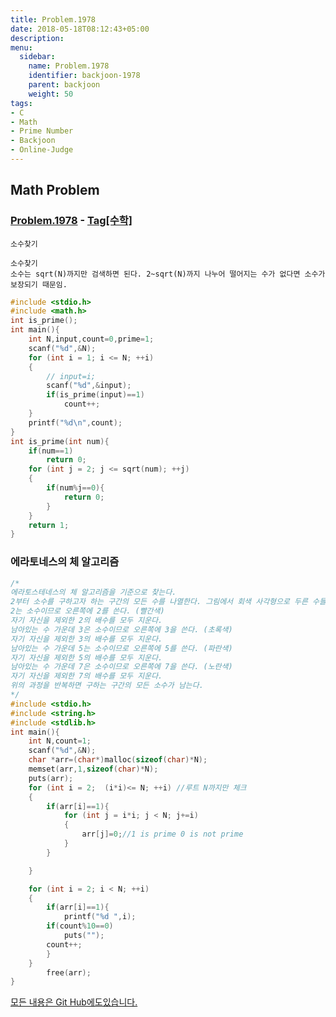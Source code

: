 ```yaml
---
title: Problem.1978
date: 2018-05-18T08:12:43+05:00
description:
menu:
  sidebar:
    name: Problem.1978
    identifier: backjoon-1978
    parent: backjoon
    weight: 50
tags:
- C
- Math
- Prime Number
- Backjoon
- Online-Judge
---
```


## Math Problem

### [Problem.1978](https://www.acmicpc.net/problem/1978) - [Tag[수학]](https://www.acmicpc.net/problemset?sort=ac_desc&algo=124)
`소수찾기`
```shell
소수찾기
소수는 sqrt(N)까지만 검색하면 된다. 2~sqrt(N)까지 나누어 떨어지는 수가 없다면 소수가 보장되기 때문임.
```
```c
#include <stdio.h>
#include <math.h>
int is_prime();
int main(){
	int N,input,count=0,prime=1; 
	scanf("%d",&N);
	for (int i = 1; i <= N; ++i)
	{
		// input=i;
		scanf("%d",&input);
		if(is_prime(input)==1)
			count++;
	}
	printf("%d\n",count);
}
int is_prime(int num){
	if(num==1)
		return 0;
	for (int j = 2; j <= sqrt(num); ++j)
	{
		if(num%j==0){
			return 0;
		}
	}
	return 1;
}
```


### 에라토네스의 체 알고리즘

```c
/*
에라토스테네스의 체 알고리즘을 기준으로 찾는다.
2부터 소수를 구하고자 하는 구간의 모든 수를 나열한다. 그림에서 회색 사각형으로 두른 수들이 여기에 해당한다.
2는 소수이므로 오른쪽에 2를 쓴다. (빨간색)
자기 자신을 제외한 2의 배수를 모두 지운다.
남아있는 수 가운데 3은 소수이므로 오른쪽에 3을 쓴다. (초록색)
자기 자신을 제외한 3의 배수를 모두 지운다.
남아있는 수 가운데 5는 소수이므로 오른쪽에 5를 쓴다. (파란색)
자기 자신을 제외한 5의 배수를 모두 지운다.
남아있는 수 가운데 7은 소수이므로 오른쪽에 7을 쓴다. (노란색)
자기 자신을 제외한 7의 배수를 모두 지운다.
위의 과정을 반복하면 구하는 구간의 모든 소수가 남는다.
*/
#include <stdio.h>
#include <string.h>
#include <stdlib.h>
int main(){
	int N,count=1;
	scanf("%d",&N);
	char *arr=(char*)malloc(sizeof(char)*N);
	memset(arr,1,sizeof(char)*N);
	puts(arr);
	for (int i = 2;  (i*i)<= N; ++i) //루트 N까지만 체크
	{
		if(arr[i]==1){
			for (int j = i*i; j < N; j+=i)
			{
				arr[j]=0;//1 is prime 0 is not prime
			}
		}

	}

	for (int i = 2; i < N; ++i)
	{
		if(arr[i]==1){
			printf("%d ",i);
		if(count%10==0)
			puts("");
		count++;
		}
	}
		free(arr);
}
```



[모든 내용은 Git Hub에도있습니다.](https://github.com/ehdwn1991/Coding-Interview/tree/master/Code_Interview_Prep_Platform/backjoon/Math_prob)